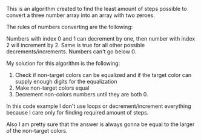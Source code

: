 This is an algorithm created to find the least amount of steps possible to convert a three number array into an array with two zeroes.

The rules of numbers converting are the following:

Numbers with index 0 and 1 can decrement by one, then number with index 2 will increment by 2. Same is true for all other possible decrements/increments.
Numbers can't go below 0.

My solution for this algorithm is the following:
1. Check if non-target colors can be equalized and if the target color can supply enough digits for the equalization
2. Make non-target colors equal
3. Decrement non-colors numbers until they are both 0.

In this code example I don't use loops or decrement/increment everything because I care only for finding required amount of steps.

Also I am pretty sure that the answer is always gonna be equal to the larger of the non-target colors.
